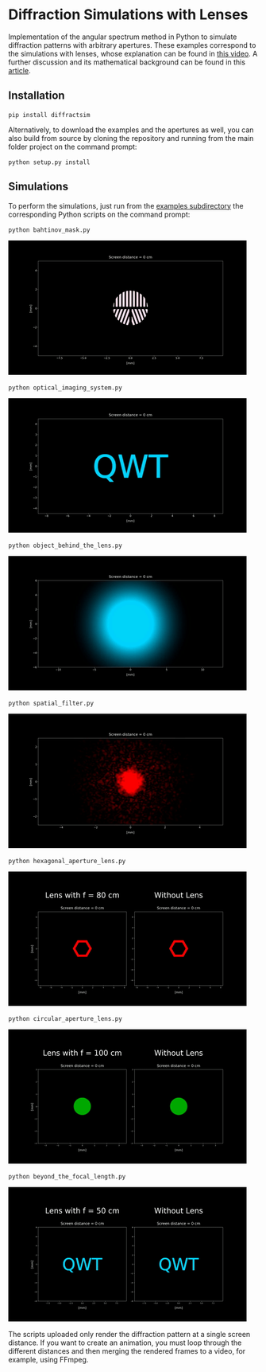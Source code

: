 # Diffraction Simulations with Lenses

Implementation of the angular spectrum method in Python to simulate diffraction patterns with arbitrary apertures.
These examples correspond to the simulations with lenses, whose explanation can be found in [this video](https://www.youtube.com/watch?v=G4J4PV6tqH0).
A further discussion and its mathematical background can be found in this [article](https://rafael-fuente.github.io/simulating-light-diffraction-with-lenses-visualizing-fourier-optics.html).

## Installation

```
pip install diffractsim
```

Alternatively, to download the examples and the apertures as well, you can also build from source by cloning the repository and running from the main folder project on the command prompt:
```
python setup.py install
```

## Simulations

To perform the simulations, just run from the [examples subdirectory](https://github.com/rafael-fuente/Diffraction-Simulations--Angular-Spectrum-Method/tree/main/examples) the corresponding Python scripts on the command prompt:


```
python bahtinov_mask.py
```

[![animation](/images/bahtinov_mask.gif)](https://github.com/rafael-fuente/Diffraction-Simulations--Angular-Spectrum-Method/blob/main/examples/bahtinov_mask.py)

```
python optical_imaging_system.py
```

[![animation](/images/optical_imaging_system.gif)](https://github.com/rafael-fuente/Diffraction-Simulations--Angular-Spectrum-Method/blob/main/examples/optical_imaging_system.py)

```
python object_behind_the_lens.py
```

[![animation](/images/object_behind_the_lens.gif)](https://github.com/rafael-fuente/Diffraction-Simulations--Angular-Spectrum-Method/blob/main/examples/object_behind_the_lens.py)

```
python spatial_filter.py
```

[![animation](/images/spatial_filter.gif)](https://github.com/rafael-fuente/Diffraction-Simulations--Angular-Spectrum-Method/blob/main/examples/spatial_filter.py)

```
python hexagonal_aperture_lens.py
```

[![animation](/images/hexagon_with_lens.gif)](https://github.com/rafael-fuente/Diffraction-Simulations--Angular-Spectrum-Method/blob/main/examples/hexagonal_aperture_lens.py)

```
python circular_aperture_lens.py
```

[![animation](/images/circular_aperture_lens.gif)](https://github.com/rafael-fuente/Diffraction-Simulations--Angular-Spectrum-Method/blob/main/examples/circular_aperture_lens.py)

```
python beyond_the_focal_length.py
```

[![animation](/images/beyond_the_focal_length.gif)](https://github.com/rafael-fuente/Diffraction-Simulations--Angular-Spectrum-Method/blob/main/examples/beyond_the_focal_length.py)

The scripts uploaded only render the diffraction pattern at a single screen distance. If you want to create an animation, you must loop through the different distances and then merging the rendered frames to a video, for example, using FFmpeg.
